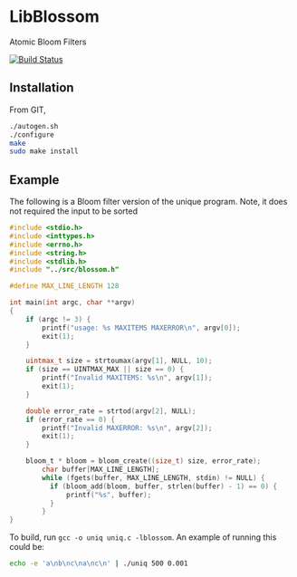 # LibBlossom
Atomic Bloom Filters

[![Build Status](https://travis-ci.org/schmidmt/libblossom.svg?branch=master)](https://travis-ci.org/schmidmt/libblossom)

## Installation
From GIT,

```bash
./autogen.sh
./configure
make
sudo make install
```


## Example
The following is a Bloom filter version of the unique program. Note, it does not required the input to be sorted

```c
#include <stdio.h>
#include <inttypes.h>
#include <errno.h>
#include <string.h>
#include <stdlib.h>
#include "../src/blossom.h"

#define MAX_LINE_LENGTH 128

int main(int argc, char **argv)
{
    if (argc != 3) {
        printf("usage: %s MAXITEMS MAXERROR\n", argv[0]);
        exit(1);
    }

    uintmax_t size = strtoumax(argv[1], NULL, 10);
    if (size == UINTMAX_MAX || size == 0) {
        printf("Invalid MAXITEMS: %s\n", argv[1]);
        exit(1);
    }

    double error_rate = strtod(argv[2], NULL);
    if (error_rate == 0) {
        printf("Invalid MAXERROR: %s\n", argv[2]);
        exit(1);
    }

    bloom_t * bloom = bloom_create((size_t) size, error_rate);
        char buffer[MAX_LINE_LENGTH];
        while (fgets(buffer, MAX_LINE_LENGTH, stdin) != NULL) {
          if (bloom_add(bloom, buffer, strlen(buffer) - 1) == 0) {
              printf("%s", buffer);
          }
        }
}
```

To build, run `gcc -o uniq uniq.c -lblossom`.
An example of running this could be:

```bash
echo -e 'a\nb\nc\na\nc\n' | ./uniq 500 0.001
```
